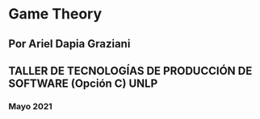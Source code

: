 # Game Theory
## Por Ariel Dapia Graziani 
## TALLER DE TECNOLOGÍAS DE PRODUCCIÓN DE SOFTWARE (Opción C) UNLP
### Mayo 2021 
